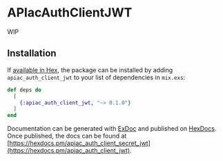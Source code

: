 # APIacAuthClientJWT

WIP

## Installation

If [available in Hex](https://hex.pm/docs/publish), the package can be installed
by adding `apiac_auth_client_jwt` to your list of dependencies in `mix.exs`:

```elixir
def deps do
  [
    {:apiac_auth_client_jwt, "~> 0.1.0"}
  ]
end
```

Documentation can be generated with [ExDoc](https://github.com/elixir-lang/ex_doc)
and published on [HexDocs](https://hexdocs.pm). Once published, the docs can
be found at [https://hexdocs.pm/apiac_auth_client_secret_jwt](https://hexdocs.pm/apiac_auth_client_jwt).


